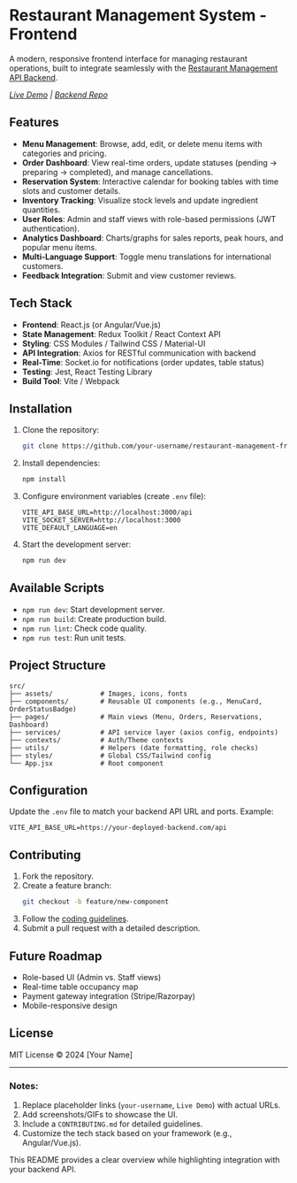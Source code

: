# Restaurant Management System - Frontend  
A modern, responsive frontend interface for managing restaurant operations, built to integrate seamlessly with the [Restaurant Management API Backend](https://github.com/your-username/restaurant-management-backend).  

*[Live Demo](#) | [Backend Repo](https://github.com/your-username/restaurant-management-backend)*  

## Features  
- **Menu Management**: Browse, add, edit, or delete menu items with categories and pricing.  
- **Order Dashboard**: View real-time orders, update statuses (pending → preparing → completed), and manage cancellations.  
- **Reservation System**: Interactive calendar for booking tables with time slots and customer details.  
- **Inventory Tracking**: Visualize stock levels and update ingredient quantities.  
- **User Roles**: Admin and staff views with role-based permissions (JWT authentication).  
- **Analytics Dashboard**: Charts/graphs for sales reports, peak hours, and popular menu items.  
- **Multi-Language Support**: Toggle menu translations for international customers.  
- **Feedback Integration**: Submit and view customer reviews.  

## Tech Stack  
- **Frontend**: React.js (or Angular/Vue.js)  
- **State Management**: Redux Toolkit / React Context API  
- **Styling**: CSS Modules / Tailwind CSS / Material-UI  
- **API Integration**: Axios for RESTful communication with backend  
- **Real-Time**: Socket.io for notifications (order updates, table status)  
- **Testing**: Jest, React Testing Library  
- **Build Tool**: Vite / Webpack  

## Installation  
1. Clone the repository:  
   ```bash  
   git clone https://github.com/your-username/restaurant-management-frontend.git  
   ```  
2. Install dependencies:  
   ```bash  
   npm install  
   ```  
3. Configure environment variables (create `.env` file):  
   ```env  
   VITE_API_BASE_URL=http://localhost:3000/api  
   VITE_SOCKET_SERVER=http://localhost:3000  
   VITE_DEFAULT_LANGUAGE=en  
   ```  
4. Start the development server:  
   ```bash  
   npm run dev  
   ```  

## Available Scripts  
- `npm run dev`: Start development server.  
- `npm run build`: Create production build.  
- `npm run lint`: Check code quality.  
- `npm run test`: Run unit tests.  

## Project Structure  
```  
src/  
├── assets/            # Images, icons, fonts  
├── components/        # Reusable UI components (e.g., MenuCard, OrderStatusBadge)  
├── pages/             # Main views (Menu, Orders, Reservations, Dashboard)  
├── services/          # API service layer (axios config, endpoints)  
├── contexts/          # Auth/Theme contexts  
├── utils/             # Helpers (date formatting, role checks)  
├── styles/            # Global CSS/Tailwind config  
└── App.jsx            # Root component  
```  

## Configuration  
Update the `.env` file to match your backend API URL and ports. Example:  
```env  
VITE_API_BASE_URL=https://your-deployed-backend.com/api  
```  

## Contributing  
1. Fork the repository.  
2. Create a feature branch:  
   ```bash  
   git checkout -b feature/new-component  
   ```  
3. Follow the [coding guidelines](CONTRIBUTING.md).  
4. Submit a pull request with a detailed description.  

## Future Roadmap  
- Role-based UI (Admin vs. Staff views)  
- Real-time table occupancy map  
- Payment gateway integration (Stripe/Razorpay)  
- Mobile-responsive design  

## License  
MIT License © 2024 [Your Name]  

--- 

### Notes:  
1. Replace placeholder links (`your-username`, `Live Demo`) with actual URLs.  
2. Add screenshots/GIFs to showcase the UI.  
3. Include a `CONTRIBUTING.md` for detailed guidelines.  
4. Customize the tech stack based on your framework (e.g., Angular/Vue.js).  

This README provides a clear overview while highlighting integration with your backend API.
